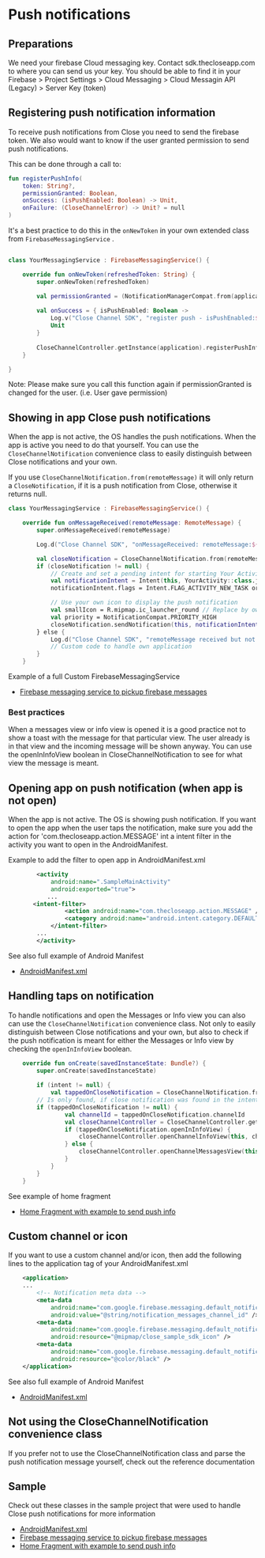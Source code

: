 # Push notifications

## Preparations

We need your firebase Cloud messaging key. Contact sdk.thecloseapp.com to where you can send us your key.
You should be able to find it in your Firebase > Project Settings > Cloud Messaging > Cloud Messagin API (Legacy) > Server Key (token)

## Registering push notification information

To receive push notifications from Close you need to send the firebase token. We also would want to know if the user granted permission to send push notifications.

This can be done through a call to:

```kotlin
fun registerPushInfo(
    token: String?, 
    permissionGranted: Boolean, 
    onSuccess: (isPushEnabled: Boolean) -> Unit, 
    onFailure: (CloseChannelError) -> Unit? = null
)
```

It's a best practice to do this in the `onNewToken` in your own extended class from `FirebaseMessagingService` .

```kotlin

class YourMessagingService : FirebaseMessagingService() {

    override fun onNewToken(refreshedToken: String) {
        super.onNewToken(refreshedToken)

        val permissionGranted = (NotificationManagerCompat.from(application).areNotificationsEnabled())
        
        val onSuccess = { isPushEnabled: Boolean ->
            Log.v("Close Channel SDK", "register push - isPushEnabled:${isPushEnabled}")
            Unit
        }
        
        CloseChannelController.getInstance(application).registerPushInfo(refreshedToken, permissionGranted, onSuccess)
    }

}
```

Note: Please make sure you call this function again if permissionGranted is changed for the user. (i.e. User gave permission)


## Showing in app Close push notifications

When the app is not active, the OS handles the push notifications. When the app is active you need to do that yourself. You can use the `CloseChannelNotification` convenience class to easily distinguish between Close notifications and your own.

If you use `CloseChannelNotification.from(remoteMessage)` it will only return a `CloseNotification`, if it is a push notification from Close, otherwise it returns null. 

```kotlin
class YourMessagingService : FirebaseMessagingService() {

    override fun onMessageReceived(remoteMessage: RemoteMessage) {
        super.onMessageReceived(remoteMessage)

        Log.d("Close Channel SDK", "onMessageReceived: remoteMessage:${remoteMessage.notification}")

        val closeNotification = CloseChannelNotification.from(remoteMessage)
        if (closeNotification != null) {
            // Create and set a pending intent for starting Your Activity
            val notificationIntent = Intent(this, YourActivity::class.java) // replace activity with the activity you want to open
            notificationIntent.flags = Intent.FLAG_ACTIVITY_NEW_TASK or Intent.FLAG_ACTIVITY_CLEAR_TOP

            // Use your own icon to display the push notification
            val smallIcon = R.mipmap.ic_launcher_round // Replace by own icon
            val priority = NotificationCompat.PRIORITY_HIGH
            closeNotification.sendNotification(this, notificationIntent, smallIcon, priority)
        } else {
            Log.d("Close Channel SDK", "remoteMessage received but not a close notification")
            // Custom code to handle own application
        }
    }
```

Example of a full Custom FirebaseMessagingService
* [Firebase messaging service to pickup firebase messages](../sample/CloseChannelSample/app/src/main/java/com/thecloseapp/closechannelsample/CloseSampleFirebaseMessagingService.kt)

### Best practices

When a messages view or info view is opened it is a good practice not to show a toast with the message for that particular view. The user already is in that view and the incoming message will be shown anyway. You can use the openInInfoView boolean in CloseChannelNotification to see for what view the message is meant.        


## Opening app on push notification (when app is not open)

When the app is not active. The OS is showing push notification. If you want to open the app when the user taps the notification, make sure you add the action for 'com.thecloseapp.action.MESSAGE' int a intent filter in the activity you want to open in the AndroidManifest.

Example to add the filter to open app in AndroidManifest.xml

```xml
        <activity
            android:name=".SampleMainActivity"
            android:exported="true">
           ...
	   <intent-filter>
                <action android:name="com.thecloseapp.action.MESSAGE" />
                <category android:name="android.intent.category.DEFAULT" />
            </intent-filter>
	    ...
        </activity>
```
See also full example of Android Manifest
* [AndroidManifest.xml](../sample/CloseChannelSample/app/src/main/AndroidManifest.xml)

## Handling taps on notification

To handle notifications and open the Messages or Info view you can also can use the `CloseChannelNotification` convenience class. Not only to easily distinguish between Close notifications and your own, but also to check if the push notification is meant for either the Messages or Info view by checking the `openInInfoView` boolean.

```kotlin
    override fun onCreate(savedInstanceState: Bundle?) {
        super.onCreate(savedInstanceState)
	
        if (intent != null) {
            val tappedOnCloseNotification = CloseChannelNotification.from(intent)
	    // Is only found, if close notification was found in the intent
	    if (tappedOnCloseNotification != null) {
                val channelId = tappedOnCloseNotification.channelId
                val closeChannelController = CloseChannelController.getInstance(application)
                if (tappedOnCloseNotification.openInInfoView) {
                    closeChannelController.openChannelInfoView(this, channelId)
                } else {
                    closeChannelController.openChannelMessagesView(this, channelId)
                }
            }
        }
    }

```
See example of home fragment
* [Home Fragment with example to send push info](../sample/CloseChannelSample/app/src/main/java/com/thecloseapp/closechannelsample/ui/home/HomeFragment.kt) 

## Custom channel or icon

If you want to use a custom channel and/or icon, then add the following lines to the application tag of your AndroidManifest.xml

```xml
    <application>
	...
        <!-- Notification meta data -->
        <meta-data
            android:name="com.google.firebase.messaging.default_notification_channel_id"
            android:value="@string/notification_messages_channel_id" />
        <meta-data
            android:name="com.google.firebase.messaging.default_notification_icon"
            android:resource="@mipmap/close_sample_sdk_icon" />
        <meta-data
            android:name="com.google.firebase.messaging.default_notification_color"
            android:resource="@color/black" />
    </application>
```

See also full example of Android Manifest
* [AndroidManifest.xml](../sample/CloseChannelSample/app/src/main/AndroidManifest.xml)

## Not using the CloseChannelNotification convenience class

If you prefer not to use the CloseChannelNotification class and parse the push notification message yourself, check out the reference documentation

## Sample

Check out these classes in the sample project that were used to handle Close push notifications for more information 
* [AndroidManifest.xml](../sample/CloseChannelSample/app/src/main/AndroidManifest.xml)
* [Firebase messaging service to pickup firebase messages](../sample/CloseChannelSample/app/src/main/java/com/thecloseapp/closechannelsample/CloseSampleFirebaseMessagingService.kt)
* [Home Fragment with example to send push info](../sample/CloseChannelSample/app/src/main/java/com/thecloseapp/closechannelsample/ui/home/HomeFragment.kt) 

